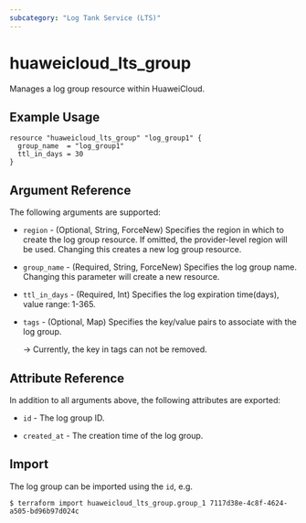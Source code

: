 ```yaml
---
subcategory: "Log Tank Service (LTS)"
---
```


# huaweicloud_lts_group

Manages a log group resource within HuaweiCloud.

## Example Usage

```hcl
resource "huaweicloud_lts_group" "log_group1" {
  group_name  = "log_group1"
  ttl_in_days = 30
}
```

## Argument Reference

The following arguments are supported:

* `region` - (Optional, String, ForceNew) Specifies the region in which to create the log group resource. If omitted, the
  provider-level region will be used. Changing this creates a new log group resource.

* `group_name` - (Required, String, ForceNew) Specifies the log group name. Changing this parameter will create a new
  resource.

* `ttl_in_days` - (Required, Int) Specifies the log expiration time(days), value range: 1-365.

* `tags` - (Optional, Map) Specifies the key/value pairs to associate with the log group.

  -> Currently, the key in tags can not be removed.

## Attribute Reference

In addition to all arguments above, the following attributes are exported:

* `id` - The log group ID.

* `created_at` - The creation time of the log group.

## Import

The log group can be imported using the `id`, e.g.

```
$ terraform import huaweicloud_lts_group.group_1 7117d38e-4c8f-4624-a505-bd96b97d024c
```
